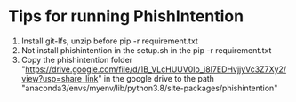 # Tips for running PhishIntention
1. Install git-lfs, unzip before pip -r requirement.txt
2. Not install phishintention in the setup.sh in the pip -r requirement.txt
3. Copy the phishintention folder "https://drive.google.com/file/d/1B_VLcHUUV0Io_i8I7EDHvjjyVc3Z7Xy2/view?usp=share_link" in the google drive to the path "anaconda3/envs/myenv/lib/python3.8/site-packages/phishintention"
